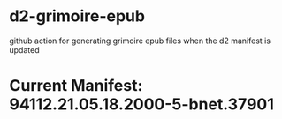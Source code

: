 # d2-grimoire-epub
github action for generating grimoire epub files when the d2 manifest is updated

# Current Manifest: 94112.21.05.18.2000-5-bnet.37901